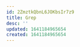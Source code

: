 ```yaml
---
id: 2ZmztkQbnL6JOKbsIr7z9
title: Grep
desc: ''
updated: 1641184965654
created: 1641184965654
---
```


